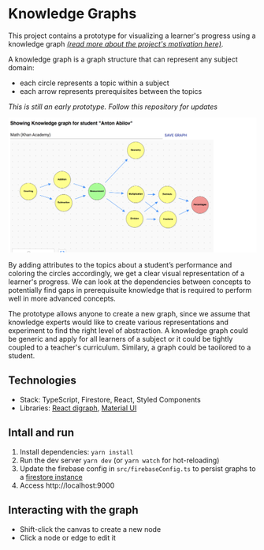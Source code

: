 # Knowledge Graphs
This project contains a prototype for visualizing a learner's progress using a knowledge graph _[(read more about the project's motivation here)](https://learnlink.no/research-digital-learning-assistant/)_.

A knowledge graph is a graph structure that can represent any subject domain:
- each circle represents a topic within a subject
- each arrow represents prerequisites between the topics

_This is still an early prototype. Follow this repository for updates_

![Knowledge graph](docs/knowledge-graph.png)

By adding attributes to the topics about a student’s performance and coloring the circles accordingly, we get a clear visual representation of a learner's progress.
We can look at the dependencies between concepts to potentially find gaps in prerequisuite knowledge that is required to perform well in more advanced concepts.

The prototype allows anyone to create a new graph, since we assume that knowledge experts would like to create various representations and experiment to find the right level of abstraction. A knowledge graph could be generic and apply for all learners of a subject or it could be tightly coupled to a teacher's curriculum. Similary, a graph could be taoilored to a student.

## Technologies
- Stack: TypeScript, Firestore, React, Styled Components
- Libraries: [React digraph](https://github.com/uber/react-digraph), [Material UI](https://material-ui.com/)

## Intall and run
1. Install dependencies: `yarn install`
2. Run the dev server `yarn dev` (or `yarn watch` for hot-reloading)
3. Update the firebase config in `src/firebaseConfig.ts` to persist graphs to a [firestore instance](https://cloud.google.com/firestore)
4. Access http://localhost:9000


## Interacting with the graph
- Shift-click the canvas to create a new node
- Click a node or edge to edit it